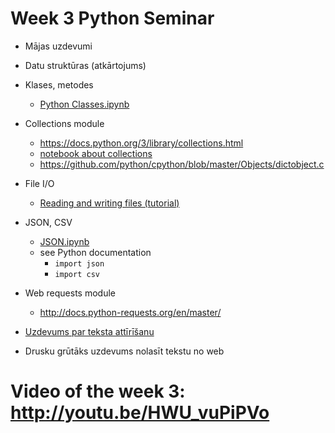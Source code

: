 # Week 3 Python Seminar

* Mājas uzdevumi
 
* Datu struktūras (atkārtojums)

* Klases, metodes
  * [Python Classes.ipynb](https://github.com/ValRCS/LU-pysem/blob/master/Python%20Classes.ipynb)

* Collections module
  * https://docs.python.org/3/library/collections.html
  * [notebook about collections](https://github.com/ValRCS/LU-pysem/blob/master/Python%20Collections%20library.ipynb)
  * https://github.com/python/cpython/blob/master/Objects/dictobject.c

* File I/O
  * [Reading and writing files (tutorial)](https://docs.python.org/3/tutorial/inputoutput.html#reading-and-writing-files)
  
* JSON, CSV
  * [JSON.ipynb](https://github.com/ValRCS/LU-pysem/blob/master/JSON.ipynb)
  * see Python documentation
    * `import json`
    * `import csv`

* Web requests module
  * http://docs.python-requests.org/en/master/

* [Uzdevums par teksta attīrīšanu](https://github.com/ValRCS/LU-pysem/blob/master/Python%20Introduction%202%20-%20Uzdevums.ipynb)

* Drusku grūtāks uzdevums nolasīt tekstu no web

# Video of the week 3: http://youtu.be/HWU_vuPiPVo
